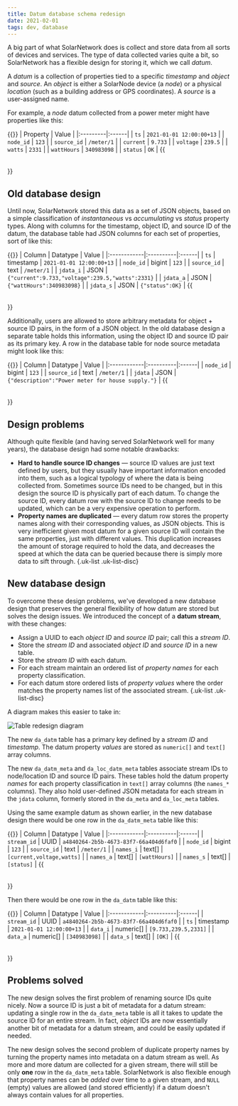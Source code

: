```yaml
---
title: Datum database schema redesign
date: 2021-02-01
tags: dev, database
---
```

A big part of what SolarNetwork does is collect and store data from all sorts of devices and
services. The type of data collected varies quite a bit, so SolarNetwork has a flexible design for
storing it, which we call _datum_.

<!--more-->

A _datum_ is a collection of properties tied to a specific
_timestamp_ and _object_ and _source_. An _object_ is either a SolarNode device (a _node_) or a
physical _location_ (such as a building address or GPS coordinates). A _source_ is a user-assigned
name.

For example, a _node_ datum collected from a power meter might have properties like this:

{{<table>}}
| Property | Value |
|:---------|:------|
| `ts`        | `2021-01-01 12:00:00+13` |
| `node_id`   | `123` |
| `source_id` | `/meter/1` |
| `current`   | `9.733` |
| `voltage`   | `239.5` |
| `watts`     | `2331` |
| `wattHours` | `340983098` |
| `status`    | `OK` |
{{</table>}}

## Old database design

Until now, SolarNetwork stored this data as a set of JSON objects, based on a simple classification
of _instantaneous_ vs _accumulating_ vs _status_ property types. Along with columns for the
timestamp, object ID, and source ID of the datum, the database table had JSON columns for each set
of properties, sort of like this:

{{<table>}}
| Column      | Datatype  | Value |
|:------------|:----------|:------|
| `ts`        | timestamp | `2021-01-01 12:00:00+13` |
| `node_id`   | bigint    | `123` |
| `source_id` | text      | `/meter/1` |
| `jdata_i`   | JSON      | `{"current":9.733,"voltage":239.5,"watts":2331}` |
| `jdata_a`   | JSON      | `{"wattHours":340983098}` |
| `jdata_s`   | JSON      | `{"status":OK}` |
{{</table>}}

Additionally, users are allowed to store arbitrary metadata for object + source ID pairs, in the
form of a JSON object. In the old database design a separate table holds this information, using
the object ID and source ID pair as its primary key. A row in the database table for node source
metadata might look like this:

{{<table>}}
| Column      | Datatype  | Value |
|:------------|:----------|:------|
| `node_id`   | bigint    | `123` |
| `source_id` | text      | `/meter/1` |
| `jdata`     | JSON      | `{"description":"Power meter for house supply."}` |
{{</table>}}

## Design problems

Although quite flexible (and having served SolarNetwork well for many years), the database design
had some notable drawbacks:

 * **Hard to handle source ID changes** — source ID values are just text defined by users, but they
   usually have important information encoded into them, such as a logical typology of where the
   data is being collected from. Sometimes source IDs need to be changed, but in this design the
   source ID is physically part of each datum. To change the source ID, every datum row with the
   source ID to change needs to be updated, which can be a very expensive operation to perform.
 * **Property names are duplicated** — every datum row stores the property names along with their
   corresponding values, as JSON objects. This is very inefficient given most datum for a given
   source ID will contain the same properties, just with different values. This duplication
   increases the amount of storage required to hold the data, and decreases the speed at which the
   data can be queried because there is simply more data to sift through.
{.uk-list .uk-list-disc}

## New database design

To overcome these design problems, we've developed a new database design that preserves the general
flexibility of how datum are stored but solves the design issues. We introduced the concept of a
**datum stream**, with these changes:

 * Assign a UUID to each _object ID_ and _source ID_ pair; call this a _stream ID_.
 * Store the _stream ID_ and associated _object ID_ and _source ID_ in a new table.
 * Store the _stream ID_ with each datum.
 * For each stream maintain an ordered list of _property names_ for each property classification.
 * For each datum store ordered lists of _property values_ where the order matches the property
   names list of the associated stream.
{.uk-list .uk-list-disc}

A diagram makes this easier to take in:

![Table redesign diagram](/img/news/datum-table-redesign.svg)

The new `da_datm` table has a primary key defined by a _stream ID_ and _timestamp_. The datum
property _values_ are stored as `numeric[]` and `text[]` array columns.

The new `da_datm_meta` and `da_loc_datm_meta` tables associate stream IDs to node/location ID and
source ID pairs. These tables hold the datum property _names_ for each property classification in
`text[]` array columns (the `names_*` columns). They also hold user-defined JSON metadata for each
stream in the `jdata` column, formerly stored in the `da_meta` and `da_loc_meta` tables.

Using the same example datum as shown earlier, in the new database design there would be one row
in the `da_datm_meta` table like this:

{{<table>}}
| Column      | Datatype  | Value |
|:------------|:----------|:------|
| `stream_id` | UUID      | `a4840264-2b5b-4673-83f7-66a404d6faf0` |
| `node_id`   | bigint    | `123` |
| `source_id` | text      | `/meter/1` |
| `names_i`   | text[]    | `[current,voltage,watts]` |
| `names_a`   | text[]    | `[wattHours]` |
| `names_s`   | text[]    | `[status]` |
{{</table>}}

Then there would be one row in the `da_datm` table like this:

{{<table>}}
| Column      | Datatype  | Value |
|:------------|:----------|:------|
| `stream_id` | UUID      | `a4840264-2b5b-4673-83f7-66a404d6faf0` |
| `ts`        | timestamp | `2021-01-01 12:00:00+13` |
| `data_i`    | numeric[] | `[9.733,239.5,2331]` |
| `data_a`    | numeric[] | `[340983098]` |
| `data_s`    | text[]    | `[OK]` |
{{</table>}}

## Problems solved

The new design solves the first problem of renaming source IDs quite nicely. Now a source ID is
just a bit of metadata for a datum stream: updating a single row in the `da_datm_meta` table is all
it takes to update the source ID for an entire stream. In fact, _object_ IDs are now essentially
another bit of metadata for a datum stream, and could be easily updated if needed.

The new design solves the second problem of duplicate property names by turning the property names
into metadata on a datum stream as well. As more and more datum are collected for a given stream,
there will still be only **one** row in the `da_datm_meta` table. SolarNetwork is also flexible
enough that property names can be _added_ over time to a given stream, and `NULL` (empty) values
are allowed (and stored efficiently) if a datum doesn't always contain values for all properties.

